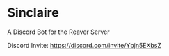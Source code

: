 # Sinclaire
A Discord Bot for the Reaver Server

Discord Invite: 
https://discord.com/invite/Ybjn5EXbsZ
